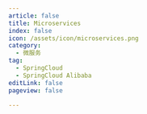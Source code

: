 ```yaml
---
article: false
title: Microservices
index: false
icon: /assets/icon/microservices.png
category:
  - 微服务
tag:
  - SpringCloud
  - SpringCloud Alibaba
editLink: false
pageview: false

---
```


<Catalog />
